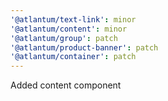 ```yaml
---
'@atlantum/text-link': minor
'@atlantum/content': minor
'@atlantum/group': patch
'@atlantum/product-banner': patch
'@atlantum/container': patch
---
```


Added content component

